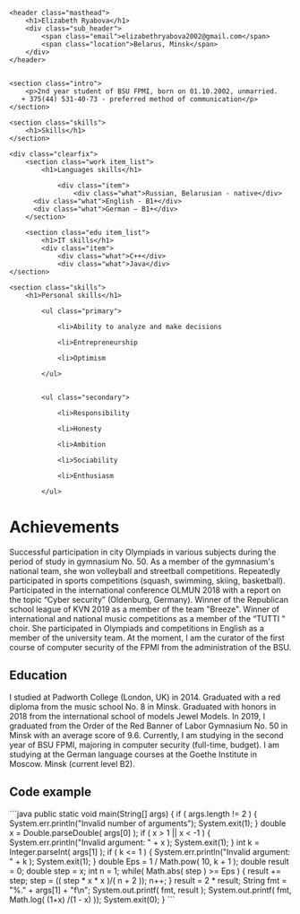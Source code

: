 
<!doctype html><meta charset="utf-8"><meta name="viewport" content="width=device-width, initial-scale=1">
<link href='http://fonts.googleapis.com/css?family=Droid+Sans|Droid+Serif:700' rel='stylesheet' type='text/css'>
<link href='basic.css' rel='stylesheet' type='text/css'>
<div class="container">

	<header class="masthead">
		<h1>Elizabeth Ryabova</h1>
		<div class="sub_header">
			<span class="email">elizabethryabova2002@gmail.com</span>
			<span class="location">Belarus, Minsk</span>
		</div>
	</header>


	<section class="intro">
		<p>2nd year student of BSU FPMI, born on 01.10.2002, unmarried.
       + 375(44) 531-40-73 - preferred method of communication</p>
	</section>

	<section class="skills">
		<h1>Skills</h1>
	</section>

	<div class="clearfix">
		<section class="work item_list">
			<h1>Languages skills</h1>

				<div class="item">
					<div class="what">Russian, Belarusian - native</div>
          <div class="what">English - B1+</div>
          <div class="what">German – B1+</div>
		</section>

		<section class="edu item_list">
			<h1>IT skills</h1>
			<div class="item">
				<div class="what">C++</div>
				<div class="what">Java</div>
	</section>

	<section class="skills">
		<h1>Personal skills</h1>

			<ul class="primary">

				<li>Ability to analyze and make decisions

				<li>Entrepreneurship

				<li>Optimism

			</ul>


			<ul class="secondary">

				<li>Responsibility

				<li>Honesty

				<li>Ambition

				<li>Sociability

				<li>Enthusiasm

			</ul>

<h1>Achievements</h1>
			<div class="blurb"><p>Successful participation in city Olympiads in various subjects during the
period of study in gymnasium No. 50.
As a member of the gymnasium's national team, she won
volleyball and streetball competitions.
Repeatedly participated in sports competitions (squash,
swimming, skiing, basketball).
Participated in the international conference OLMUN 2018 with a report on the
topic “Cyber security” (Oldenburg, Germany).
Winner of the Republican school league of KVN 2019 as a member of the
team "Breeze".
Winner of international and national music competitions as a
member of the “TUTTI " choir.
She participated in Olympiads and competitions in English as a member of the
university team.
At the moment, I am the curator of the first course of computer
security of the FPMI from the administration of the BSU.
</p>


<h2>Education</h2>

<p>I studied at Padworth College (London, UK) in 2014.
Graduated with a red diploma from the music school No. 8 in Minsk.
Graduated with honors in 2018 from the international school of
models Jewel Models.
In 2019, I graduated from the Order of the Red Banner of
Labor Gymnasium No. 50 in Minsk with an average score of 9.6.
Currently, I am studying in the second year of BSU FPMI,
majoring in computer security (full-time, budget).
I am studying at the German language courses at the Goethe Institute in Moscow.
Minsk (current level B2).</p>

<h2>Code example</h2>
```java
public static void main(String[] args) {
        if ( args.length != 2 ) {
            System.err.println("Invalid number of arguments");
            System.exit(1);
        }
        double x = Double.parseDouble( args[0] );
        if ( x > 1 || x < -1 ) {
            System.err.println("Invalid argument: " + x );
            System.exit(1);
        }
        int k = Integer.parseInt( args[1] );
        if ( k <= 1 ) {
            System.err.println("Invalid argument: " + k );
            System.exit(1);
        }
        double Eps = 1 / Math.pow( 10, k + 1 );
        double result = 0;
        double step = x;
        int n = 1;
        while( Math.abs( step ) >= Eps ) {
            result += step;
            step = (( step * x * x )/( n + 2 ));
            n++;
	}
        result = 2 * result;
        String fmt = "%." + args[1] + "f\n";
        System.out.printf( fmt, result );
        System.out.printf( fmt, Math.log( (1+x) /(1 - x) ));
        System.exit(0);
    }
```
	</section>

</div>

